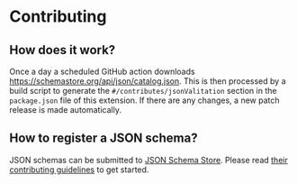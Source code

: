 # Contributing

## How does it work?

Once a day a scheduled GitHub action downloads <https://schemastore.org/api/json/catalog.json>. This
is then processed by a build script to generate the `#/contributes/jsonValitation` section in the
`package.json` file of this extension. If there are any changes, a new patch release is made
automatically.

## How to register a JSON schema?

JSON schemas can be submitted to [JSON Schema Store](https://github.com/SchemaStore/schemastore).
Please read
[their contributing guidelines](https://github.com/SchemaStore/schemastore/blob/HEAD/CONTRIBUTING.md)
to get started.
